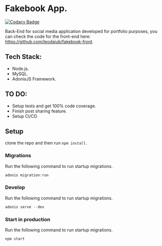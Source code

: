 # Fakebook App.

[![Codacy Badge](https://api.codacy.com/project/badge/Grade/b7d060ae618e4c93b5599ee72e66633b)](https://app.codacy.com/manual/leodaiub/twitter-clone-api?utm_source=github.com&utm_medium=referral&utm_content=leodaiub/twitter-clone-api&utm_campaign=Badge_Grade_Dashboard)

Back-End for social media application developed for portfolio purposes, you can check the code for the front-end here: https://github.com/leodaiub/fakebook-front.

## Tech Stack:
* Node.js.
* MySQL.
* AdonisJS Framework.

## TO DO:
* Setup tests and get 100% code coverage.
* Finish post sharing feature.
* Setup CI/CD


## Setup

clone the repo and then run `npm install`.


### Migrations

Run the following command to run startup migrations.

```js
adonis migration:run
```
### Develop

Run the following command to run startup migrations.

```js
adonis serve --dev
```

### Start in production

Run the following command to run startup migrations.

```js
npm start
```
